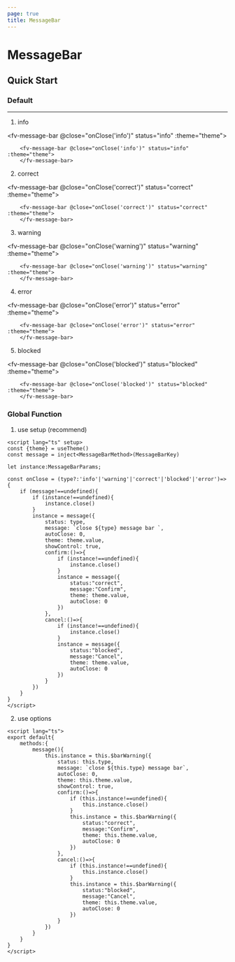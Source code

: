 ```yaml
---
page: true
title: MessageBar
--- 
```


<script lang="ts" setup>
import { MessageBarKey, MessageBarMethod, MessageBarParams } from '@/packages';
import { inject, ref } from 'vue'; 
import { useTheme } from '../common/index.js'; 

const {theme} = useTheme()
const message = inject<MessageBarMethod>(MessageBarKey)

let instance:MessageBarParams;

const onClose = (type?:'info'|'warning'|'correct'|'blocked'|'error')=>{
    if (message!==undefined){
        if (instance!==undefined){
            instance.close()
        }
        instance = message({
            status: type,
            message: `close ${type} message bar `,
            autoClose: 0,
            theme: theme.value,
            showControl: true,
            confirm:()=>{
                if (instance!==undefined){
                    instance.close()
                }
                instance = message({
                    status:"correct",
                    message:"Confirm",
                    theme: theme.value,
                    autoClose: 0
                })
            },
            cancel:()=>{
                if (instance!==undefined){
                    instance.close()
                }
                instance = message({
                    status:"blocked",
                    message:"Cancel",
                    theme: theme.value,
                    autoClose: 0
                })
            }
        })
    }
}

</script>

# MessageBar

## Quick Start

### Default

---

1. info

<fv-message-bar @close="onClose('info')" status="info" :theme="theme">
</fv-message-bar>

```vue-html
    <fv-message-bar @close="onClose('info')" status="info" :theme="theme">
    </fv-message-bar>
```

2. correct

<fv-message-bar @close="onClose('correct')" status="correct" :theme="theme">
</fv-message-bar>

```vue-html
    <fv-message-bar @close="onClose('correct')" status="correct" :theme="theme">
    </fv-message-bar>
```

3. warning

<fv-message-bar @close="onClose('warning')" status="warning" :theme="theme">
</fv-message-bar>

```vue-html
    <fv-message-bar @close="onClose('warning')" status="warning" :theme="theme">
    </fv-message-bar>
```

4. error

<fv-message-bar @close="onClose('error')" status="error" :theme="theme">
</fv-message-bar>

```vue-html
    <fv-message-bar @close="onClose('error')" status="error" :theme="theme">
    </fv-message-bar>
```

5. blocked

<fv-message-bar @close="onClose('blocked')" status="blocked" :theme="theme">
</fv-message-bar>

```vue-html
    <fv-message-bar @close="onClose('blocked')" status="blocked" :theme="theme">
    </fv-message-bar>
```

### Global Function

1. use setup (recommend)

```vue
<script lang="ts" setup>
const {theme} = useTheme()
const message = inject<MessageBarMethod>(MessageBarKey)

let instance:MessageBarParams;

const onClose = (type?:'info'|'warning'|'correct'|'blocked'|'error')=>{
    if (message!==undefined){
        if (instance!==undefined){
            instance.close()
        }
        instance = message({
            status: type,
            message: `close ${type} message bar `,
            autoClose: 0,
            theme: theme.value,
            showControl: true,
            confirm:()=>{
                if (instance!==undefined){
                    instance.close()
                }
                instance = message({
                    status:"correct",
                    message:"Confirm",
                    theme: theme.value,
                    autoClose: 0
                })
            },
            cancel:()=>{
                if (instance!==undefined){
                    instance.close()
                }
                instance = message({
                    status:"blocked",
                    message:"Cancel",
                    theme: theme.value,
                    autoClose: 0
                })
            }
        })
    }
}
</script>
```

2. use options
``` vue
<script lang="ts">
export default{
    methods:{
        message(){
            this.instance = this.$barWarning({
                status: this.type,
                message: `close ${this.type} message bar`,
                autoClose: 0,
                theme: this.theme.value,
                showControl: true,
                confirm:()=>{
                    if (this.instance!==undefined){
                        this.instance.close()
                    }
                    this.instance = this.$barWarning({
                        status:"correct",
                        message:"Confirm",
                        theme: this.theme.value,
                        autoClose: 0
                    })
                },
                cancel:()=>{
                    if (this.instance!==undefined){
                        this.instance.close()
                    }
                    this.instance = this.$barWarning({
                        status:"blocked",
                        message:"Cancel",
                        theme: this.theme.value,
                        autoClose: 0
                    })
                }
            })
        }
    }
}
</script>
```




<!--@include: ./properties.md-->

<!--@include: ./emits.md-->
